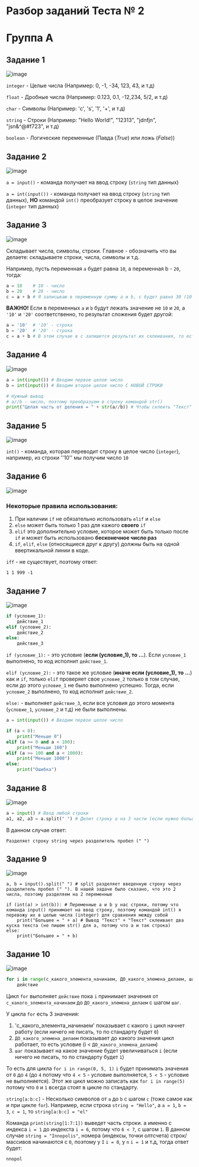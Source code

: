 # Разбор заданий Теста № 2

# Группа А

## Задание 1

![image](https://github.com/user-attachments/assets/56c302f7-9dc8-4360-81d9-5523223870bf)

`integer` - Целые числа (Например: 0, -1, -34, 123, 43, и т.д)

`float` - Дробные числа (Например: 0.123, 0.1, -12,234, 5/2, и т.д)

`char` - Символы (Например: 'c', 's', '1', '+', и т.д)

`string` - Строки (Например: "Hello World!", "12313", "jdnfjn", "jsn&^@#f723", и т.д)

`boolean` - Логические переменные (Павда (*True*) или ложь (*False*))

## Задание 2

![image](https://github.com/user-attachments/assets/d78338c6-e88e-4f0d-bdbc-aae53acfb7ee)

`a = input()` - команда получает на ввод строку (`string` тип данных)

`a = int(input())` - команда получает на ввод строку (`string` тип данных), **НО** командой `int()` преобразует строку в целое значение (`integer` тип данных)

## Задание 3

![image](https://github.com/user-attachments/assets/357f6ba1-80e2-4e7b-84c2-9e31e5861e4a)

Складывает числа, символы, строки. Главное - обозначить что вы делаете: складываете строки, числа, символы и т.д.

Например, пусть переменная `a` будет равна `10`, а переменная b - `20`, тогда:

```py
a = 10    # 10 - число
b = 20    # 20 - число
c = a + b # Я записываю в переменную сумму a и b, c будет равно 30 (10 + 20)
```

**ВАЖНО!** Если в переменных `a` и `b` будут лежать значение не `10` и `20`, а `'10'` и `'20'` соответственно, то результат сложения будет другой:

```py
a = '10'  # '10' - строка
b = '20'  # '20' - строка
c = a + b # В этом случае в c запишется результат их склеивания, то есть '10' + '20' = '1020' и c будет также строкой
```

## Задание 4

![image](https://github.com/user-attachments/assets/721452a9-5feb-4b2d-b75b-73cd4075daad)

```py
a = int(input()) # Вводим первое целое число
b = int(input()) # Вводим второе целое число С НОВОЙ СТРОКИ

# Нужный вывод
# a//b - число, поэтому преобразуем в строку командой str()
print("Целая часть от деления = " + str(a//b)) # Чтобы склеить "Текст" и "Текст", ставим между ними +
```

## Задание 5

![image](https://github.com/user-attachments/assets/6441f339-6223-4890-bbc3-b90ce70ebe46)

`int()` - команда, которая переводит строку в целое число (`integer`), например, из строки ''10'' мы получим число `10`

## Задание 6

![image](https://github.com/user-attachments/assets/a6c8fc02-f9a0-4ead-b3e9-660761d8716d)

### Некоторые правила использования:

1. При наличии `if` не обязательно использовать `elif` и `else`
2. `else` может быть только 1 раз для кажого **своего** `if`
3. `elif` это дополнительно условие, которое может быть только после `if` и может быть использовано **бесконечное число раз**
4. `if`, `elif`, `else` (относящиеся друг к другу) должны быть на одной ввертикальной линии в коде.

`iff` - не существует, поэтому ответ:

```
1 1 999 -1
```

## Задание 7

![image](https://github.com/user-attachments/assets/2cec4bc5-a5b4-4db6-bf17-70979407c007)

```py
if (условие_1):
    действие_1
elif (условие_2):
    действие_2
else:
    действие_3
```

`if (условие_1):` - это условие (**если (условие_1), то ...**). Если `условие_1` выполнено, то код исполнит `действие_1`.

`elif (условие_2):` - это такое же условие (**иначе если (условие_1), то ...**) как и `if`, только `elif` проверяет свое `условие_2` только в том случае, если до этого `условие_1` не было выполнено успешно. Тогда, если `условие_2` выполнено, то код исполнит `действие_2`.

`else:` - выполняет `действие_3`, если все условия до этого момента (`условие_1`, `условие_2` и т.д) не были выполнены.

```py
a = int(input()) # Вводим первое целое число

if (a < 0):
    print("Меньше 0")
elif (a >= 0 and a < 100):
    print("Меньше 100")
elif (a >= 100 and a < 1000):
    print("Меньше 1000")
else:
    print("Ошибка")
```

## Задание 8

![image](https://github.com/user-attachments/assets/e73e898a-5ec4-4916-88d1-b4220e5a7055)

```py
a = input() # Ввод любой строки
a1, a2, a3 = a.split(" ") # Делит строку a на 3 части (если нужно больше или меньше добавляете a4, a5 и т.д, либо убираете) через разделитель записанный в скобках у split (данном случае делит через пробел)
```

В данном случае ответ:

```
Разделяет строку string через разделитель пробел (" ")
```

## Задание 9

![image](https://github.com/user-attachments/assets/b9e3299f-e871-42f1-868a-70168855f210)

```
a, b = input().split(" ") # split разделяет введенную строку через разделитель пробел (" "). В нашей задаче было сказано, что это 2 числа, поэтому разделяем на 2 переменные

if (int(a) > int(b)): # Переменные a и b у нас строки, потому что команда input() принимает на ввод строку, поэтому командой int() я перевожу их в целые числа (integer) для сравнения между собой
    print("Большее = " + a) # Вывод "Текст" + "Текст" склеивает два куска текста (не пишем str() для a, потому что a и так строка)
else:
    print("Большее = " + b)
```

## Задание 10

![image](https://github.com/user-attachments/assets/aaf5c3e6-76af-40bc-a973-adb59e56a455)

```py
for i in range(с_какого_элемента_начинаем, ДО_какого_элемена_делаем, шаг):
    действие
```

Цикл `for` выполняет `действие` пока `i` принимает значения от `с_какого_элемента_начинаем` до `ДО_какого_элемена_делаем` с шагом `шаг`.

У цикла `for` есть 3 значения:

1. 'с_какого_элемента_начинаем' показывает с какого `i` цикл начнет работу (если ничего не писать, то по стандарту будет `0`)
2. `ДО_какого_элемена_делаем` показывает до какого значения цикл работает, то есть условие (i < `ДО_какого_элемена_делаем`)
3. `шаг` показывает на какое значение будет увеличиваться `i` (если ничего не писать, то по стандарту будет `1`)

То есть для цикла `for i in range(0, 5, 1)` `i` будет принимать значения от `0` до `4` (до `4` потому что `4 < 5` - условие выполняется, `5 < 5` - условие не выполняется). Этот же цикл можно записать как `for i in range(5)` потому что `0` и `1` всегда стоят в цикле по стандарту.

`string[a:b:c]` - Несколько символов от `a` до `b` с шагом `c` (тоже самое как и при цикле `for`). Например, если строка `string = "Hello"`, а `a = 1`, `b = 3`, `c = 1`, то `string[a:b:c] = "el"`

Команда `print(string[1:7:1])` выведет часть строки. а именно с индекса `i = 1` до индекста `i = 6`, потому что `6 < 7`, с шагом `1`. В данном случае `string = "Innopolis"`, номера (индексы, точки олтсчета) строк/массивов начинаются с `0`, поэтому у `I` `i = 0`, у `n` `i = 1` и т.д, тогда ответ будет:

```
nnopol
```
